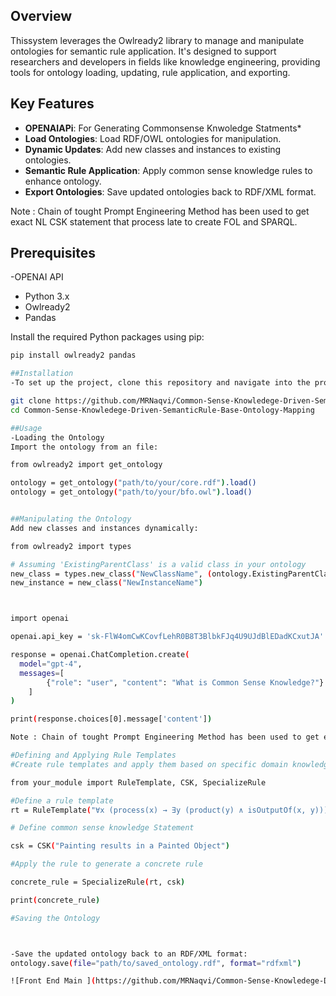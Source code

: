 ## Overview

Thissystem leverages the Owlready2 library to manage and manipulate ontologies for semantic rule application. It's designed to support researchers and developers in fields like knowledge engineering, providing tools for ontology loading, updating, rule application, and exporting.

## Key Features
- **OPENAIAPi**: For Generating Commonsense Knwoledge Statments*
- **Load Ontologies**: Load RDF/OWL ontologies for manipulation.
- **Dynamic Updates**: Add new classes and instances to existing ontologies.
- **Semantic Rule Application**: Apply common sense knowledge rules to enhance ontology.
- **Export Ontologies**: Save updated ontologies back to RDF/XML format.
        
Note : Chain of tought Prompt Engineering Method has been used to get exact NL CSK statement that process late to create FOL and SPARQL.                      
## Prerequisites
-OPENAI API
- Python 3.x
- Owlready2
- Pandas

Install the required Python packages using pip:

```bash
pip install owlready2 pandas

##Installation
-To set up the project, clone this repository and navigate into the project directory:

git clone https://github.com/MRNaqvi/Common-Sense-Knowledege-Driven-SemanticRule-Base-Ontology-Mapping.git
cd Common-Sense-Knowledege-Driven-SemanticRule-Base-Ontology-Mapping

##Usage
-Loading the Ontology
Import the ontology from an file:

from owlready2 import get_ontology

ontology = get_ontology("path/to/your/core.rdf").load()
ontology = get_ontology("path/to/your/bfo.owl").load()


##Manipulating the Ontology
Add new classes and instances dynamically:

from owlready2 import types

# Assuming 'ExistingParentClass' is a valid class in your ontology
new_class = types.new_class("NewClassName", (ontology.ExistingParentClass,))
new_instance = new_class("NewInstanceName")



import openai

openai.api_key = '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'

response = openai.ChatCompletion.create(
  model="gpt-4",
  messages=[
        {"role": "user", "content": "What is Common Sense Knowledge?"}
    ]
)

print(response.choices[0].message['content'])

Note : Chain of tought Prompt Engineering Method has been used to get exact NL CSK statement that process late to create FOL and SPARQL. 

#Defining and Applying Rule Templates
#Create rule templates and apply them based on specific domain knowledge:

from your_module import RuleTemplate, CSK, SpecializeRule

#Define a rule template
rt = RuleTemplate("∀x (process(x) → ∃y (product(y) ∧ isOutputOf(x, y)))")

# Define common sense knowledge Statement

csk = CSK("Painting results in a Painted Object")

#Apply the rule to generate a concrete rule

concrete_rule = SpecializeRule(rt, csk)

print(concrete_rule)

#Saving the Ontology



-Save the updated ontology back to an RDF/XML format:
ontology.save(file="path/to/saved_ontology.rdf", format="rdfxml")

![Front End Main ](https://github.com/MRNaqvi/Common-Sense-Knowledege-Driven-SemanticRule-Base-Ontology-Mapping/assets/55532506/79b7c731-3c0f-40cc-9911-9e39f60d6c00)


